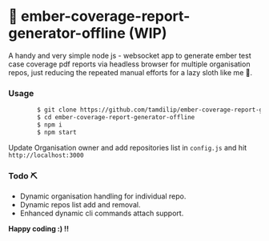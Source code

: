 # 🤖 ember-coverage-report-generator-offline (WIP)
A handy and very simple node js - websocket app to generate ember test case coverage pdf reports via headless browser for multiple organisation repos, just reducing the repeated manual efforts for a lazy sloth like me 🥱.

### Usage
```sh
        $ git clone https://github.com/tamdilip/ember-coverage-report-generator-offline.git
        $ cd ember-coverage-report-generator-offline
        $ npm i
        $ npm start
```
Update Organisation owner and add repositories list in `config.js` and hit `http://localhost:3000`

### Todo ⛏
 - Dynamic organisation handling for individual repo.
 - Dynamic repos list add and removal.
 - Enhanced dynamic cli commands attach support.

**Happy coding :) !!**
